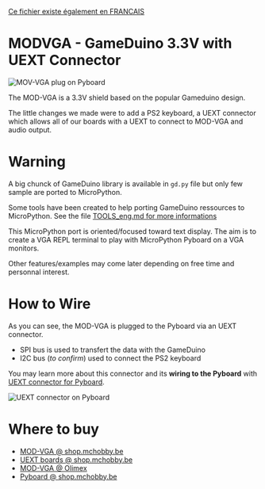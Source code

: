 [Ce fichier existe également en FRANCAIS](README.md)

# MODVGA - GameDuino 3.3V with UEXT Connector

![MOV-VGA plug on Pyboard](modvga.jpg)

The MOD-VGA is a 3.3V shield based on the popular Gameduino design.

The little changes we made were to add a PS2 keyboard, a UEXT connector which
allows all of our boards with a UEXT to connect to MOD-VGA and audio output.


# Warning
A big chunck of GameDuino library is available in `gd.py` file but only few sample are ported to MicroPython.

Some tools have been created to help porting GameDuino ressources to MicroPython. See the file [TOOLS_eng.md for more informations](TOOLS_eng.md)

This MicroPython port is oriented/focused toward text display. The aim is to create a VGA REPL terminal to play with MicroPython Pyboard on a VGA monitors.

Other features/examples may come later depending on free time and personnal interest.

# How to Wire

As you can see, the MOD-VGA is plugged to the Pyboard via an UEXT connector.
* SPI bus is used to transfert the data with the GameDuino
* I2C bus (_to confirm_) used to connect the PS2 keyboard

You may learn more about this connector and its __wiring to the Pyboard__ with [UEXT connector for Pyboard](https://github.com/mchobby/pyboard-driver/tree/master/UEXT).

![UEXT connector on Pyboard](https://raw.githubusercontent.com/mchobby/pyboard-driver/master/UEXT/UEXT-Breakout-LowRes.jpg)

# Where to buy

* [MOD-VGA @ shop.mchobby.be ](https://shop.mchobby.be/uext/1431-mod-vga-33v-gameduino-alike-board-3232100014312-olimex.html)
* [UEXT boards @ shop.mchobby.be](https://shop.mchobby.be/fr/138-uext)
* [MOD-VGA @ Olimex](https://www.olimex.com/Products/Modules/Video/MOD-VGA/open-source-hardware)
* [Pyboard @ shop.mchobby.be](https://shop.mchobby.be/fr/micropython/570-micropython-pyboard-3232100005709.html)
